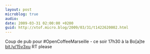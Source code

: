 ```yaml
---
layout: post
microblog: true
audio: 
date: 2009-03-31 02:00:00 +0200
guid: http://xtof.micro.blog/2009/03/31/t1422620002.html
---
```

Coup de pub pour #OpenCoffeeMarseille - ce soir 17h30 à la Bo[a]te  [bit.ly/15v3xu](http://bit.ly/15v3xu) RT please
